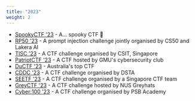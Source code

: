 ```yaml
---
title: "2023"
weight: 2
---
```


- [SpookyCTF '23](/ctfs/spooky23/) - A... spooky CTF 👻
- [RP50 '23](/ctfs/rp5023/) - A prompt injection challenge jointly organised by CS50 and Lakera AI
- [TISC '23](/ctfs/tisc23/) - A CTF challenge organised by CSIT, Singapore
- [PatriotCTF '23](/ctfs/patriotctf23/) - A CTF hosted by GMU's cybersecurity club
- [DuCTF '23](/ctfs/ductf23/) - Australia's top CTF
- [CDDC '23](/ctfs/cddc23/) - A CTF challenge organised by DSTA
- [SEETF '23](/ctfs/seetf23/) - A CTF challenge organised by a Singapore CTF team
- [GreyCTF '23](/ctfs/greyctf23/) - A CTF challenge hosted by NUS Greyhats
- [Cyber:100 '23](https://openhouse.psb-academy.edu.sg/cyber-100) - A CTF challenge organised by PSB Academy
